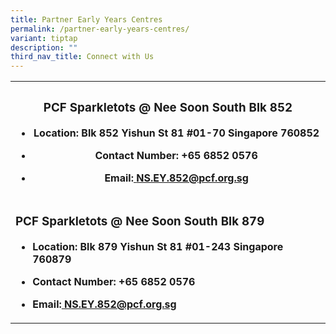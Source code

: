 ```yaml
---
title: Partner Early Years Centres
permalink: /partner-early-years-centres/
variant: tiptap
description: ""
third_nav_title: Connect with Us
---
```

<p></p>
<table style="minWidth: 75px">
<colgroup>
<col>
<col>
<col>
</colgroup>
<tbody>
<tr>
<th rowspan="1" colspan="3">
<h3><strong>PCF Sparkletots @ Nee Soon South Blk 852</strong></h3>
<ul data-tight="true" class="tight">
<li>
<p><strong>Location: Blk 852 Yishun St 81 #01-70 Singapore 760852</strong>
</p>
</li>
<li>
<p><strong>Contact Number: +65 6852 0576</strong>
</p>
</li>
<li>
<p><strong>Email:<a href="tel:+65 6852 0576" rel="noopener noreferrer nofollow" target="_blank"> </a><a href="mailto:NS.EY.852@pcf.org.sg" rel="noopener noreferrer nofollow" target="_blank">NS.EY.852@pcf.org.sg</a></strong>
</p>
<p></p>
</li>
</ul>
</th>
</tr>
<tr>
<td rowspan="1" colspan="3">
<h3><strong>PCF Sparkletots @ Nee Soon South Blk 879</strong></h3>
<ul data-tight="true" class="tight">
<li>
<p><strong>Location: Blk 879 Yishun St 81 #01-243 Singapore 760879</strong>
</p>
</li>
<li>
<p><strong>Contact Number: +65 6852 0576 </strong>
</p>
</li>
<li>
<p><strong>Email:<a href="tel:+65 6852 0576" rel="noopener noreferrer nofollow" target="_blank"> NS.EY.852@pcf.org.sg</a></strong>
</p>
</li>
</ul>
</td>
</tr>
</tbody>
</table>
<p></p>
<p></p>